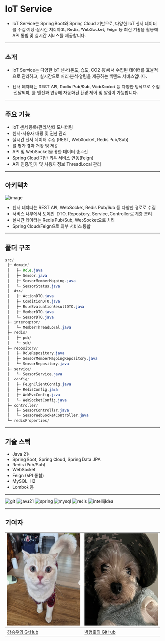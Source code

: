 # **IoT Service**

- IoT Service는 Spring Boot와 Spring Cloud 기반으로, 다양한 IoT 센서 데이터를 수집·저장·실시간 처리하고, Redis, WebSocket, Feign 등 최신 기술을 활용해 API 통합 및 실시간 서비스를 제공합니다.

---

## **소개**

- IoT Service는 다양한 IoT 센서(온도, 습도, CO2 등)에서 수집된 데이터를 효율적으로 관리하고, 실시간으로 처리·분석·알림을 제공하는 백엔드 서비스입니다.

- 센서 데이터는 REST API, Redis Pub/Sub, WebSocket 등 다양한 방식으로 수집·전달되며, 룰 엔진과 연동해 자동화된 환경 제어 및 알림이 가능합니다.

---

## **주요 기능**

- IoT 센서 등록/관리/상태 모니터링
- 센서-사용자 매핑 및 권한 관리
- 실시간 센서 데이터 수집 (REST, WebSocket, Redis Pub/Sub)
- 룰 평가 결과 저장 및 제공
- API 및 WebSocket을 통한 데이터 송수신
- Spring Cloud 기반 외부 서비스 연동(Feign)
- API 인증/인가 및 사용자 정보 ThreadLocal 관리

---

## **아키텍처**

![image](https://github.com/user-attachments/assets/35a10d14-d512-409f-a42b-e0ee4edd1cf1)


- 센서 데이터는 REST API, WebSocket, Redis Pub/Sub 등 다양한 경로로 수집
- 서비스 내부에서 도메인, DTO, Repository, Service, Controller로 계층 분리
- 실시간 데이터는 Redis Pub/Sub, WebSocket으로 처리
- Spring Cloud/Feign으로 외부 서비스 통합

---

## **폴더 구조**

```java
src/
 ├─ domain/
 │   ├─ Role.java
 │   ├─ Sensor.java
 │   ├─ SensorMemberMapping.java
 │   └─ SensorStatus.java
 ├─ dto/
 │   ├─ ActionDTO.java
 │   ├─ ConditionDTO.java
 │   ├─ RuleEvaluationResultDTO.java
 │   ├─ MemberDTO.java
 │   └─ SensorDTO.java
 ├─ interceptor/
 │   └─ MemberThreadLocal.java
 ├─ redis/
 │   ├─ pub/
 │   └─ sub/
 ├─ repository/
 │   ├─ RoleRepository.java
 │   ├─ SensorMemberMappingRepository.java
 │   └─ SensorRepository.java
 ├─ service/
 │   └─ SensorService.java
 ├─ config/
 │   ├─ FeignClientConfig.java
 │   ├─ RedisConfig.java
 │   ├─ WebMvcConfig.java
 │   └─ WebSocketConfig.java
 ├─ controller/
 │   ├─ SensorController.java
 │   └─ SensorWebSocketController.java
 └─ redisProperties/
```

---

## **기술 스택**

- Java 21+
- Spring Boot, Spring Cloud, Spring Data JPA
- Redis (Pub/Sub)
- WebSocket
- Feign (API 통합)
- MySQL, H2
- Lombok 등

---

![git](https://img.shields.io/badge/GitHub-100000?style=for-the-badge&logo=github&logoColor=white)
![java21](https://img.shields.io/badge/Java-ED8B00?style=for-the-badge&logo=openjdk&logoColor=white)
![spring](https://img.shields.io/badge/Spring-6DB33F?style=for-the-badge&logo=spring&logoColor=white)
![mysql](https://img.shields.io/badge/MySQL-00000F?style=for-the-badge&logo=mysql&logoColor=white)
![redis](https://img.shields.io/badge/redis-%23DD0031.svg?&style=for-the-badge&logo=redis&logoColor=white)
![intellijIdea](https://img.shields.io/badge/IntelliJ_IDEA-000000.svg?style=for-the-badge&logo=intellij-idea&logoColor=white)

-------
## 기여자
| <img src="./src/main/resources/static/images/woo.png" width="300" height="300" alt="woo"/> | <img src="./src/main/resources/static/images/ho.png" width="300" height="300" alt="ho"/> |
|--------------------------------------------------------------------------------------------|------------------------------------------------------------------------------------------|
| [강승우의 GitHub](https://github.com/oculusK)                                                  | [박형호의 GitHub](https://github.com/phh624)                                                |
